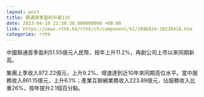 ```yaml
---
layout: post
title: 聯通首季盈利升逾11%
date: 2023-04-18 22:50:20.000000000 +08:00
link: https://news.rthk.hk/rthk/ch/component/k2/1696824-20230418.htm
categories: rthk
---
```


中國聯通首季盈利51.55億元人民幣，按年上升11.2%，再創公司上市以來同期新高。

集團上季收入972.22億元，上升9.2%，增速達到近10年來同期高位水平。當中服務收入861.15億元，上升6.1%；產業互聯網業務收入223.89億元，佔服務收入比重26%，按年提升2.1個百分點。
